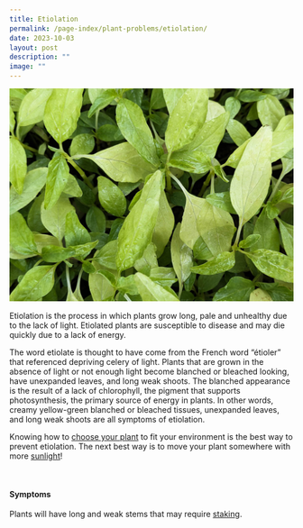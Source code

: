 ```yaml
---
title: Etiolation
permalink: /page-index/plant-problems/etiolation/
date: 2023-10-03
layout: post
description: ""
image: ""
---
```

<section>
	<img title="Etiolated seedlings in an overcrowded planting tray. Photo by Jacqueline Chua." src="/images/Plant%20problems/etoilation_overcrowding_jacquelinechua.jpg">
<p>Etiolation is the process in which plants grow long, pale and unhealthy due to the lack of light. Etiolated plants are susceptible to disease and may die quickly due to a lack of energy. </p>
<p>The word etiolate is thought to have come from the French word “étioler” that referenced depriving celery of light. Plants that are grown in the absence of light or not enough light become blanched or bleached looking, have unexpanded leaves, and long weak shoots. The blanched appearance is the result of a lack of chlorophyll, the pigment that supports photosynthesis, the primary source of energy in plants. In other words, creamy yellow-green blanched or bleached tissues, unexpanded leaves, and long weak shoots are all symptoms of etiolation.</p>
	<p>Knowing how to <a href="/learn-more-about-gardening/plants/">choose your plant</a> to fit your environment is the best way to prevent etiolation. The next best way is to move your plant somewhere with more <a href="/page-index/horticulture-techniques/gauging-light/">sunlight</a>!</p>
</section>
<br>
<section>
	<h4>Symptoms</h4>
	<p>Plants will have long and weak stems that may require <a href="/page-index/hardscapes/staking/">staking</a>.
		</p></section>